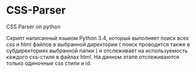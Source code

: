 # CSS-Parser
CSS Parser on python

Скрипт написанный языком Python 3.4, который выполняет поиск всех css и html файлов в выбранной директории ( поиск проводится также в субдиректориях выбранной папки ) и отслеживает на используемость каждого css-стиля в файлах html. На данном этапе отслеживаются только одиночные css стили и id.
